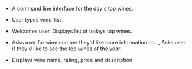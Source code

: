 - A command line interface for the day's top wines.

- User types wine_list

- Welcomes user. Displays list of todays top wines.

- Asks user for wine number they'd like more information on.
_ Asks user if they'd like to see the top wines of the year.

- Displays wine name, rating, price and description
